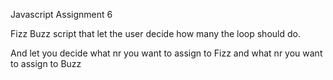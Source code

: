 Javascript Assignment 6

Fizz Buzz script that let the user decide how many the loop should do. 

And let you decide what nr you want to assign to Fizz and what nr you want to assign to Buzz
